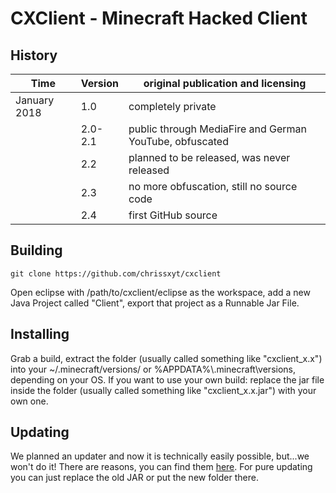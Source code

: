 # CXClient - Minecraft Hacked Client
## History
|Time        |Version|original publication and licensing                     |
|------------|-------|-------------------------------------------------------|
|January 2018|1.0    |completely private                                     |
|            |2.0-2.1|public through MediaFire and German YouTube, obfuscated|
|            |2.2    |planned to be released, was never released             |
|            |2.3    |no more obfuscation, still no source code              |
|            |2.4    |first GitHub source                                    |
## Building
    git clone https://github.com/chrissxyt/cxclient
Open eclipse with /path/to/cxclient/eclipse as the workspace, add a new Java
Project called "Client", export that project as a Runnable Jar File.
## Installing
Grab a build, extract the folder (usually called something like "cxclient_x.x")
into your ~/.minecraft/versions/ or %APPDATA%\\.minecraft\versions\, depending
on your OS. If you want to use your own build: replace the jar file inside the
folder (usually called something like "cxclient_x.x.jar") with your own one.
## Updating
We planned an updater and now it is technically easily possible, but...we won't
do it! There are reasons, you can find them [here](UPDATER.md). For pure
updating you can just replace the old JAR or put the new folder there.